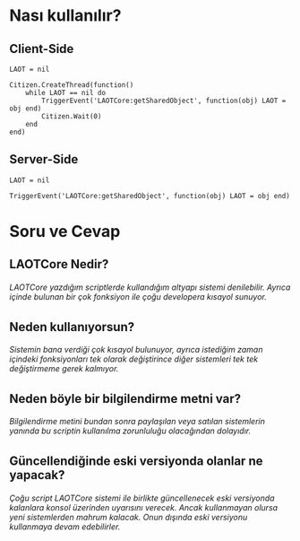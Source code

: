 # Nası kullanılır?

## Client-Side
```
LAOT = nil

Citizen.CreateThread(function()
	while LAOT == nil do
		TriggerEvent('LAOTCore:getSharedObject', function(obj) LAOT = obj end)
		Citizen.Wait(0)
	end
end)
```

## Server-Side
```
LAOT = nil

TriggerEvent('LAOTCore:getSharedObject', function(obj) LAOT = obj end)
```

# Soru ve Cevap

## LAOTCore Nedir?
###### LAOTCore yazdığım scriptlerde kullandığım altyapı sistemi denilebilir. Ayrıca içinde bulunan bir çok fonksiyon ile çoğu developera kısayol sunuyor.

## Neden kullanıyorsun?
###### Sistemin bana verdiği çok kısayol bulunuyor, ayrıca istediğim zaman içindeki fonksiyonları tek olarak değiştirince diğer sistemleri tek tek değiştirmeme gerek kalmıyor.

## Neden böyle bir bilgilendirme metni var?
###### Bilgilendirme metini bundan sonra paylaşılan veya satılan sistemlerin yanında bu scriptin kullanılma zorunluluğu olacağından dolayıdır.

## Güncellendiğinde eski versiyonda olanlar ne yapacak?
###### Çoğu script LAOTCore sistemi ile birlikte güncellenecek eski versiyonda kalanlara konsol üzerinden uyarısını verecek. Ancak kullanmayan olursa yeni sistemlerden mahrum kalacak. Onun dışında eski versiyonu kullanmaya devam edebilirler.
